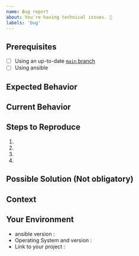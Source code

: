 ```yaml
---
name: Bug report
about: You're having technical issues. 🐞
labels: 'bug'
---
```


<!-- Please use the following issue template or your issue will be closed -->

## Prerequisites

<!-- If the following boxes are not ALL checked, your issue is likely to be closed -->

- [ ] Using an up-to-date [`main` branch](https://github.com/adorsys-gis/openstack/tree/main)
- [ ] Using ansible

## Expected Behavior

<!--- What should have happened? -->

## Current Behavior

<!--- What went wrong? -->

## Steps to Reproduce

<!-- Add relevant code and/or a live example -->
<!-- Add stack traces -->

1.

2.

3.

4.

## Possible Solution (Not obligatory)

<!--- Suggest a reason for the bug or how to fix it. -->

## Context

<!--- How has this issue affected you? What are you trying to accomplish? -->
<!--- Did you make any changes to the boilerplate after cloning it? -->
<!--- Providing context helps us come up with a solution that is most useful in the real world -->

## Your Environment

<!--- Include as many relevant details about the environment you experienced the bug in -->

- ansible version :
- Operating System and version :
- Link to your project :
